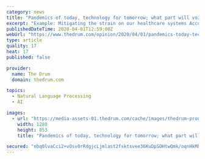 ```yaml
---
category: news
title: "Pandemics of today, technology for tomorrow; what part will voice play in the future?"
excerpt: "Example: Mitigating the strain on our healthcare systems According to Xinmin Evening News, a voice recognition bot is now being used in Shanghai to automate screening tests for COVID-19, running 200 calls within 5 minutes, compared to the two to three hours it would take manually. Artificial intelligence developer and US based platform Orbita ..."
publishedDateTime: 2020-04-01T12:59:00Z
webUrl: "https://www.thedrum.com/opinion/2020/04/01/pandemics-today-technology-tomorrow-what-part-will-voice-play-the-future"
type: article
quality: 17
heat: 17
published: false

provider:
  name: The Drum
  domain: thedrum.com

topics:
  - Natural Language Processing
  - AI

images:
  - url: "https://media-assets-01.thedrum.com/cache/images/thedrum-prod/s3-news-tmp-213062-andres-urena-k1osf_h2fza-unsplash--default--1280.jpg"
    width: 1280
    height: 853
    title: "Pandemics of today, technology for tomorrow; what part will voice play in the future?"

secured: "nbq0lvaCci2+vOsv0rRdgjcLjmlast2fsktsvee36KuDpSOHtwQmk/oqnHkMhekWAc9NkVpUhkneNo1R6bgymADvjz+yvgvGETTWLrJZ6mjqYTPN8Op7xX0m1RjZYFiDkRfLHhIALGi0qLZdCqavHoB7M/gxEM9A9jcODhKOUrEWrLho7/DzJt/ta74kcjM4uCKcgiM/rCOkxgVntOPq8RhbponjPvSJYsipqmGaAq/SybTLDljMif+KVwfBfIbgkSBk0GFLMrJTs8L7rnOHa6EXZuAegLP7KhAflriKbe4n9RhbhPrdMkIRY7cQcd+9;cPerrO6oYL8BbG3K5y0n2w=="
---
```


